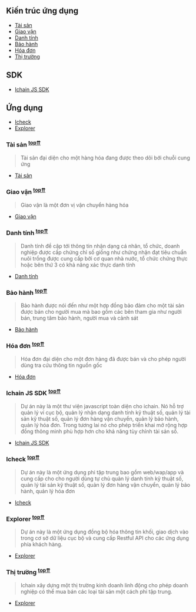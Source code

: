 ## Kiến trúc ứng dụng
- [Tài sản](#Asset)
- [Giao vận](#Shipping)
- [Danh tính](#Identity)
- [Bảo hành](#Warranty)
- [Hóa đơn](#Invoice)
- [Thị trường](#Market)
## SDK
- [Ichain JS SDK](#Ichain-js-sdk)
## Ứng dụng
- [Icheck](#Icheck)
- [Explorer](#Explorer)


### <a name="Asset"></a>Tài sản <sup>[top⇈](#asset)</sup>
> Tài sản đại diện cho một hàng hóa đang được theo dõi bới chuỗi cung ứng
- [Tài sản](https://github.com/icheckteam/documentation/asset.md)


### <a name="Shipping"></a>Giao vận <sup>[top⇈](#shipping)</sup>
> Giao vận là một đơn vị vận chuyển hàng hóa
- [Giao vận](https://github.com/icheckteam/documentation/shipping.md)

### <a name="Identity"></a>Danh tính <sup>[top⇈](#identity)</sup>
> Danh tính đề cập tới thông tin nhận dạng cá nhân, tổ chức, doanh nghiệp được cấp chứng chỉ số giống như chứng nhận đạt tiêu chuẩn nuôi trồng được cung cấp bởi cơ quan nhà nước, tổ chức chứng thực hoặc bên thứ 3 có khả năng xác thực danh tính
- [Danh tính](https://github.com/icheckteam/documentation/identity.md)


### <a name="Warranty"></a>Bảo hành <sup>[top⇈](#warranty)</sup>
> Bảo hành được nói đến như một hợp đồng bảo đảm cho một tài sản được bán cho người mua mà bao gồm các bên tham gia như người bán, trung tâm bảo hành, người mua và cảnh sát
- [Bảo hành](https://github.com/icheckteam/documentation/warranty.md)


### <a name="Invoice"></a>Hóa đơn <sup>[top⇈](#invoice)</sup>
> Hóa đơn đại diện cho một đơn hàng đã được bán và cho phép người dùng tra cứu thông tin nguồn gốc
- [Hóa đơn](https://github.com/icheckteam/documentation/invoice.md)

### <a name="Ichain-js-sdk"></a>Ichain JS SDK <sup>[top⇈](#ichain-js-sdk)</sup>
> Dự án này là một thư viện javascript toàn diện cho ichain. Nó hỗ trợ quản lý ví cục bộ, quản lý nhận dạng danh tính kỹ thuật số, quản lý tài sản kỹ thuật số, quản lý đơn hàng vận chuyển, quản lý bảo hành, quản lý hóa đơn. Trong tương lai nó cho phép triển khai mở rộng hợp đồng thông minh phù hợp hơn cho khả năng tùy chỉnh tài sản số.
- [Ichain JS SDK](https://github.com/icheckteam/documentation/ichain-js-sdk.md)

### <a name="Icheck"></a>Icheck <sup>[top⇈](#icheck)</sup>
> Dự án này là một ứng dụng phi tập trung bao gồm web/wap/app và cung cấp cho cho người dùng tự chủ quản lý danh tính kỹ thuật số, quản lý tài sản kỹ thuật số, quản lý đơn hàng vận chuyển, quản lý bảo hành, quản lý hóa đơn
- [Icheck](https://github.com/icheckteam/documentation/icheck.md)

### <a name="Explorer"></a>Explorer <sup>[top⇈](#explorer)</sup>
> Dự án này là một ứng dụng đồng bộ hóa thông tin khối, giao dịch vào trong cơ sở dữ liệu cục bộ và cung cấp Restful API cho các ứng dụng phía khách hàng. 
- [Explorer](https://github.com/icheckteam/documentation/explorer.md)


### <a name="Market"></a>Thị trường <sup>[top⇈](#market)</sup>
> Ichain xây dựng một thị trường kinh doanh linh động cho phép doanh nghiệp có thể mua bán các loại tài sản một cách phi tập trung.
- [Explorer](https://github.com/icheckteam/documentation/market.md)

